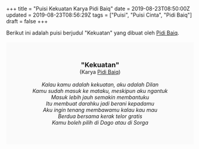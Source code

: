 +++
title = "Puisi Kekuatan Karya Pidi Baiq"
date = 2019-08-23T08:50:00Z
updated = 2019-08-23T08:56:29Z
tags = ["Puisi", "Puisi Cinta", "Pidi Baiq"]
draft = false
+++

<div dir="ltr" style="text-align: left;" trbidi="on"><div dir="ltr" style="text-align: left;" trbidi="on"><div style="text-align: justify;">Berikut ini adalah puisi berjudul "Kekuatan" yang dibuat oleh <a href="https://id.wikipedia.org/wiki/Pidi_Baiq" target="_blank">Pidi Baiq</a>.</div><br /><div style="background: #FAFAFA; font-size: 14px; height: auto; margin: 0 auto; padding: 50px; text-align: center; width: auto;"><span style="font-size: 18px;"><b>"Kekuatan"</b></span><br />(Karya <a href="https://www.sekata.web.id/tags/pidi-baiq" target="_blank">Pidi Baiq</a>)<br /><br /><i>Kalau kamu adalah kekuatan, aku adalah Dilan<br />Kamu sudah masuk ke mataku, meskipun aku ngantuk<br />Masuk lebih jauh semakin membantuku<br />Itu membuat darahku jadi berani kepadamu<br />Aku ingin tenang membawamu kalau kau mau<br />Berdua bersama kerak telor gratis<br />Kamu boleh pilih di Dago atau di Sorga</i></div></div></div>

